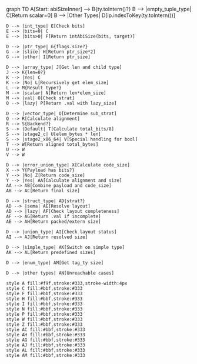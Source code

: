 graph TD
    A[Start: abiSizeInner] --> B{ty.toIntern()?}
    B --> |empty_tuple_type| C[Return scalar=0]
    B --> |Other Types| D[ip.indexToKey(ty.toIntern())]
    
    D --> |int_type| E[Check bits]
    E --> |bits=0| C
    E --> |bits>0| F[Return intAbiSize(bits, target)]
    
    D --> |ptr_type| G{flags.size?}
    G --> |slice| H[Return ptr_size*2]
    G --> |other| I[Return ptr_size]
    
    D --> |array_type| J[Get len and child type]
    J --> K{len=0?}
    K --> |Yes| C
    K --> |No| L[Recursively get elem_size]
    L --> M{Result type?}
    M --> |scalar| N[Return len*elem_size]
    M --> |val| O[Check strat]
    O --> |lazy| P[Return .val with lazy_size]
    
    D --> |vector_type| Q[Determine sub_strat]
    Q --> R[Calculate alignment]
    R --> S{Backend?}
    S --> |Default| T[Calculate total_bits/8]
    S --> |stage2_c| U[elem_bytes * len]
    S --> |stage2_x86_64| V[Special handling for bool]
    T --> W[Return aligned total_bytes]
    U --> W
    V --> W
    
    D --> |error_union_type| X[Calculate code_size]
    X --> Y{Payload has bits?}
    Y --> |No| Z[Return code_size]
    Y --> |Yes| AA[Calculate alignment and size]
    AA --> AB[Combine payload and code_size]
    AB --> AC[Return final size]
    
    D --> |struct_type| AD{strat?}
    AD --> |sema| AE[Resolve layout]
    AD --> |lazy| AF[Check layout completeness]
    AF --> AG[Return .val if incomplete]
    AE --> AH[Return packed/extern size]
    
    D --> |union_type| AI[Check layout status]
    AI --> AJ[Return resolved size]
    
    D --> |simple_type| AK[Switch on simple type]
    AK --> AL[Return predefined sizes]
    
    D --> |enum_type| AM[Get tag_ty size]
    
    D --> |other types| AN[Unreachable cases]
    
    style A fill:#f9f,stroke:#333,stroke-width:4px
    style C fill:#bbf,stroke:#333
    style F fill:#bbf,stroke:#333
    style H fill:#bbf,stroke:#333
    style I fill:#bbf,stroke:#333
    style N fill:#bbf,stroke:#333
    style P fill:#bbf,stroke:#333
    style W fill:#bbf,stroke:#333
    style Z fill:#bbf,stroke:#333
    style AC fill:#bbf,stroke:#333
    style AH fill:#bbf,stroke:#333
    style AG fill:#bbf,stroke:#333
    style AJ fill:#bbf,stroke:#333
    style AL fill:#bbf,stroke:#333
    style AM fill:#bbf,stroke:#333
